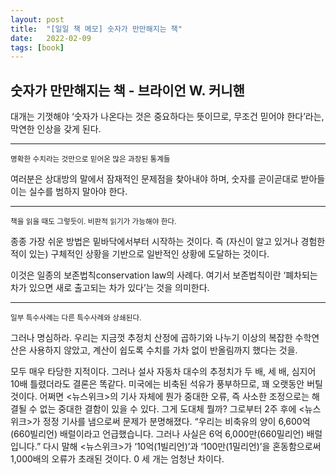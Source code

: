 ```yaml
---
layout: post
title:  "[일일 책 메모] 숫자가 만만해지는 책"
date:   2022-02-09
tags: [book]
---
```

## 숫자가 만만해지는 책 - 브라이언 W. 커니핸
대개는 기껏해야 ‘숫자가 나온다는 것은 중요하다는 뜻이므로, 무조건 믿어야 한다’라는, 막연한 인상을 갖게 된다.
<hr/>
<small>명확한 수치라는 것만으로 믿어온 많은 과장된 통계들</small>

여러분은 상대방의 말에서 잠재적인 문제점을 찾아내야 하며, 숫자를 곧이곧대로 받아들이는 실수를 범하지 말아야 한다.
<hr/>
<small>책을 읽을 때도 그렇듯이. 비판적 읽기가 가능해야 한다.</small>

종종 가장 쉬운 방법은 밑바닥에서부터 시작하는 것이다. 즉 (자신이 알고 있거나 경험한 적이 있는) 구체적인 상황을 기반으로 일반적인 상황에 도달하는 것이다.

이것은 일종의 보존법칙conservation law의 사례다. 여기서 보존법칙이란 ‘폐차되는 차가 있으면 새로 출고되는 차가 있다’는 것을 의미한다.
<hr/>
<small>일부 특수사례는 다른 특수사례와 상쇄된다.</small>

그러나 명심하라. 우리는 지금껏 추정치 산정에 곱하기와 나누기 이상의 복잡한 수학연산은 사용하지 않았고, 계산이 쉽도록 수치를 가차 없이 반올림까지 했다는 것을.

모두 매우 타당한 지적이다. 그러나 설사 자동차 대수의 추정치가 두 배, 세 배, 심지어 10배 틀렸더라도 결론은 똑같다. 미국에는 비축된 석유가 풍부하므로, 꽤 오랫동안 버틸 것이다. 어쩌면 <뉴스위크>의 기사 자체에 뭔가 중대한 오류, 즉 사소한 조정으로는 해결될 수 없는 중대한 결함이 있을 수 있다. 그게 도대체 뭘까?
그로부터 2주 후에 <뉴스위크>가 정정 기사를 냄으로써 문제가 분명해졌다. “우리는 비축유의 양이 6,600억(660빌리언) 배럴이라고 언급했습니다. 그러나 사실은 6억 6,000만(660밀리언) 배럴입니다.” 다시 말해 <뉴스위크>가 ‘10억(1빌리언)’과 ‘100만(1밀리언)’을 혼동함으로써 1,000배의 오류가 초래된 것이다. 0 세 개는 엄청난 차이다.